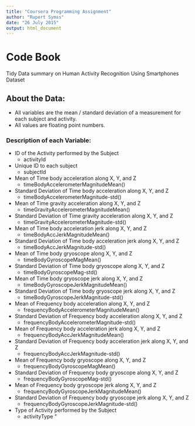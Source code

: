 ```yaml
---
title: "Coursera Programming Assignment"
author: "Rupert Symss"
date: "26 July 2015"
output: html_document
---
```


# Code Book
Tidy Data summary on Human Activity Recognition Using Smartphones Dataset

## About the Data:

* All variables are the mean / standard deviation of a measurement for each subject and activity. 
* All values are floating point numbers.

### Description of each Variable:

*  ID of the Activity performed by the Subject
     +  activityId 
*  Unique ID to each subject
    +  subjectId 
*  Mean of Time body acceleration along X, Y, and Z
    +  timeBodyAccelerometerMagnitudeMean() 
*  Standard Deviation of Time body acceleration along X, Y, and Z
    +  timeBodyAccelerometerMagnitude-std() 
*  Mean of Time gravity acceleration along X, Y, and Z
    +  timeGravityAccelerometerMagnitudeMean() 
*  Standard Deviation of Time gravity acceleration along X, Y, and Z
     +  timeGravityAccelerometerMagnitude-std() 
*  Mean of Time body acceleration jerk along X, Y, and Z
    +  timeBodyAccJerkMagnitudeMean() 
*  Standard Deviation of Time body acceleration jerk along X, Y, and Z
    +  timeBodyAccJerkMagnitude-std() 
*  Mean of Time body gryoscope along X, Y, and Z
    +  timeBodyGyroscopeMagMean() 
*  Standard Deviation of Time body gryoscope along X, Y, and Z
    +  timeBodyGyroscopeMag-std() 
*  Mean of Time body gryoscope jerk along X, Y, and Z
    +  timeBodyGyroscopeJerkMagnitudeMean() 
*  Standard Deviation of Time body gryoscope jerk along X, Y, and Z
    +  timeBodyGyroscopeJerkMagnitude-std() 
*  Mean of Frequency body acceleration along X, Y, and Z
    +  frequencyBodyAccelerometerMagnitudeMean() 
*  Standard Deviation of Frequency body acceleration along X, Y, and Z
    +  frequencyBodyAccelerometerMagnitude-std() 
*  Mean of Frequency body acceleration jerk along X, Y, and Z
    +  frequencyBodyAccJerkMagnitudeMean() 
*  Standard Deviation of Frequency body acceleration jerk along X, Y, and Z
    +  frequencyBodyAccJerkMagnitude-std() 
*  Mean of Frequency body gryoscope along X, Y, and Z
    +  frequencyBodyGyroscopeMagMean() 
*  Standard Deviation of Frequency body gryoscope along X, Y, and Z
    +  frequencyBodyGyroscopeMag-std() 
*  Mean of Frequency body gryoscope jerk along X, Y, and Z
    +  frequencyBodyGyroscopeJerkMagnitudeMean() 
*  Standard Deviation of Frequency body gryoscope jerk along X, Y, and Z
    +  frequencyBodyGyroscopeJerkMagnitude-std() 
*  Type of Activity performed by the Subject
    +  activityType "
